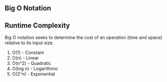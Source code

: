 ## Big O Notation

## Runtime Complexity

Big O notation seeks to determine the cost of an operation
(time and space) relative to its input size.

1) O(1) - Constant
2) O(n) - Linear
3) O(n^2) - Quadratic
4) O(log n) - Logarithmic
5) O(2^n) - Exponential